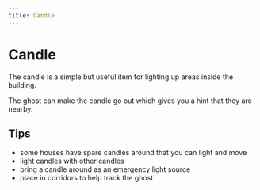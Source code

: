 ```yaml
---
title: Candle
---
```


# Candle

The candle is a simple but useful item for lighting up areas inside the building.

The ghost can make the candle go out which gives you a hint that they are nearby.

## Tips

- some houses have spare candles around that you can light and move
- light candles with other candles
- bring a candle around as an emergency light source
- place in corridors to help track the ghost
